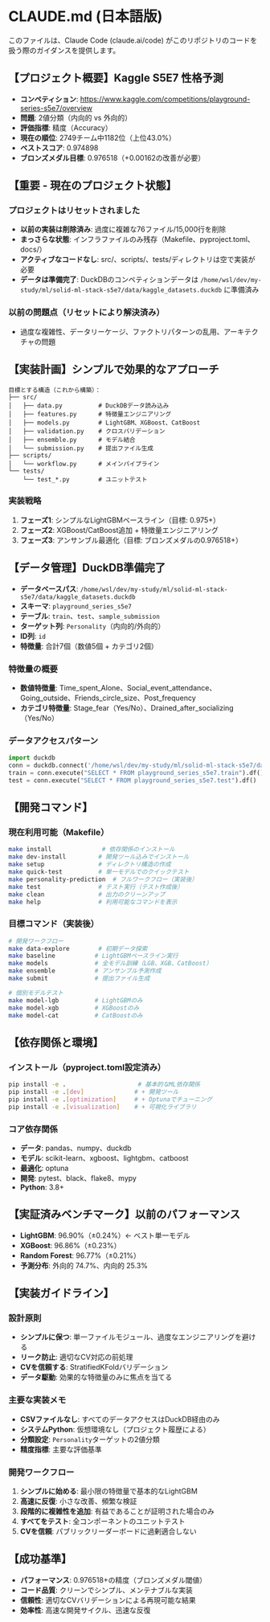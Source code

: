 # CLAUDE.md (日本語版)

このファイルは、Claude Code (claude.ai/code) がこのリポジトリのコードを扱う際のガイダンスを提供します。

## 【プロジェクト概要】Kaggle S5E7 性格予測
- **コンペティション**: https://www.kaggle.com/competitions/playground-series-s5e7/overview
- **問題**: 2値分類（内向的 vs 外向的）
- **評価指標**: 精度（Accuracy）
- **現在の順位**: 2749チーム中1182位（上位43.0%）
- **ベストスコア**: 0.974898
- **ブロンズメダル目標**: 0.976518（+0.00162の改善が必要）

## 【重要 - 現在のプロジェクト状態】

### プロジェクトはリセットされました
- **以前の実装は削除済み**: 過度に複雑な76ファイル/15,000行を削除
- **まっさらな状態**: インフラファイルのみ残存（Makefile、pyproject.toml、docs/）
- **アクティブなコードなし**: src/、scripts/、tests/ディレクトリは空で実装が必要
- **データは準備完了**: DuckDBのコンペティションデータは `/home/wsl/dev/my-study/ml/solid-ml-stack-s5e7/data/kaggle_datasets.duckdb` に準備済み

### 以前の問題点（リセットにより解決済み）
- 過度な複雑性、データリーケージ、ファクトリパターンの乱用、アーキテクチャの問題

## 【実装計画】シンプルで効果的なアプローチ

```
目標とする構造（これから構築）：
├── src/
│   ├── data.py          # DuckDBデータ読み込み
│   ├── features.py      # 特徴量エンジニアリング
│   ├── models.py        # LightGBM、XGBoost、CatBoost
│   ├── validation.py    # クロスバリデーション
│   ├── ensemble.py      # モデル結合
│   └── submission.py    # 提出ファイル生成
├── scripts/
│   └── workflow.py      # メインパイプライン
└── tests/
    └── test_*.py        # ユニットテスト
```

### 実装戦略
1. **フェーズ1**: シンプルなLightGBMベースライン（目標: 0.975+）
2. **フェーズ2**: XGBoost/CatBoost追加 + 特徴量エンジニアリング
3. **フェーズ3**: アンサンブル最適化（目標: ブロンズメダルの0.976518+）

## 【データ管理】DuckDB準備完了
- **データベースパス**: `/home/wsl/dev/my-study/ml/solid-ml-stack-s5e7/data/kaggle_datasets.duckdb`
- **スキーマ**: `playground_series_s5e7`
- **テーブル**: `train`、`test`、`sample_submission`
- **ターゲット列**: `Personality`（内向的/外向的）
- **ID列**: `id`
- **特徴量**: 合計7個（数値5個 + カテゴリ2個）

### 特徴量の概要
- **数値特徴量**: Time_spent_Alone、Social_event_attendance、Going_outside、Friends_circle_size、Post_frequency
- **カテゴリ特徴量**: Stage_fear（Yes/No）、Drained_after_socializing（Yes/No）

### データアクセスパターン
```python
import duckdb
conn = duckdb.connect('/home/wsl/dev/my-study/ml/solid-ml-stack-s5e7/data/kaggle_datasets.duckdb')
train = conn.execute("SELECT * FROM playground_series_s5e7.train").df()
test = conn.execute("SELECT * FROM playground_series_s5e7.test").df()
```

## 【開発コマンド】

### 現在利用可能（Makefile）
```bash
make install              # 依存関係のインストール
make dev-install         # 開発ツール込みでインストール
make setup               # ディレクトリ構造の作成
make quick-test          # 単一モデルでのクイックテスト
make personality-prediction  # フルワークフロー（実装後）
make test                # テスト実行（テスト作成後）
make clean               # 出力のクリーンアップ
make help                # 利用可能なコマンドを表示
```

### 目標コマンド（実装後）
```bash
# 開発ワークフロー
make data-explore        # 初期データ探索
make baseline           # LightGBMベースライン実行
make models             # 全モデル訓練（LGB、XGB、CatBoost）
make ensemble           # アンサンブル予測作成
make submit             # 提出ファイル生成

# 個別モデルテスト
make model-lgb          # LightGBMのみ
make model-xgb          # XGBoostのみ
make model-cat          # CatBoostのみ
```

## 【依存関係と環境】

### インストール（pyproject.toml設定済み）
```bash
pip install -e .                    # 基本的なML依存関係
pip install -e .[dev]              # + 開発ツール
pip install -e .[optimization]     # + Optunaでチューニング
pip install -e .[visualization]    # + 可視化ライブラリ
```

### コア依存関係
- **データ**: pandas、numpy、duckdb
- **モデル**: scikit-learn、xgboost、lightgbm、catboost
- **最適化**: optuna
- **開発**: pytest、black、flake8、mypy
- **Python**: 3.8+

## 【実証済みベンチマーク】以前のパフォーマンス
- **LightGBM**: 96.90%（±0.24%）← ベスト単一モデル
- **XGBoost**: 96.86%（±0.23%）
- **Random Forest**: 96.77%（±0.21%）
- **予測分布**: 外向的 74.7%、内向的 25.3%

## 【実装ガイドライン】

### 設計原則
- **シンプルに保つ**: 単一ファイルモジュール、過度なエンジニアリングを避ける
- **リーク防止**: 適切なCV対応の前処理
- **CVを信頼する**: StratifiedKFoldバリデーション
- **データ駆動**: 効果的な特徴量のみに焦点を当てる

### 主要な実装メモ
- **CSVファイルなし**: すべてのデータアクセスはDuckDB経由のみ
- **システムPython**: 仮想環境なし（プロジェクト履歴による）
- **分類設定**: `Personality`ターゲットの2値分類
- **精度指標**: 主要な評価基準

### 開発ワークフロー
1. **シンプルに始める**: 最小限の特徴量で基本的なLightGBM
2. **高速に反復**: 小さな改善、頻繁な検証
3. **段階的に複雑性を追加**: 有益であることが証明された場合のみ
4. **すべてをテスト**: 全コンポーネントのユニットテスト
5. **CVを信頼**: パブリックリーダーボードに過剰適合しない

## 【成功基準】
- **パフォーマンス**: 0.976518+の精度（ブロンズメダル閾値）
- **コード品質**: クリーンでシンプル、メンテナブルな実装
- **信頼性**: 適切なCVバリデーションによる再現可能な結果
- **効率性**: 高速な開発サイクル、迅速な反復
